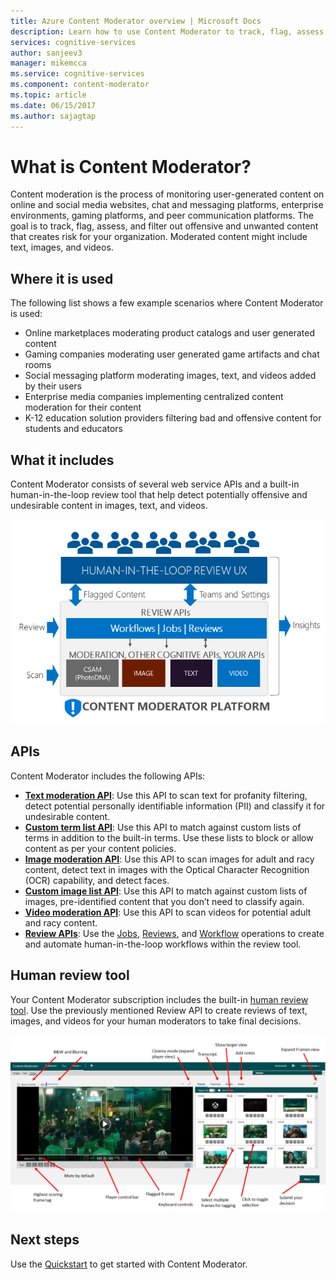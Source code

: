 ```yaml
---
title: Azure Content Moderator overview | Microsoft Docs
description: Learn how to use Content Moderator to track, flag, assess, and filter inappropriate content in user-generated content.
services: cognitive-services
author: sanjeev3
manager: mikemcca
ms.service: cognitive-services
ms.component: content-moderator
ms.topic: article
ms.date: 06/15/2017
ms.author: sajagtap
---
```


# What is Content Moderator?

Content moderation is the process of monitoring user-generated content on online and social media websites, chat and messaging platforms, enterprise environments, gaming platforms, and peer communication platforms. The goal is to track, flag, assess, and filter out offensive and unwanted content that creates risk for your organization. Moderated content might include text, images, and videos.

## Where it is used

The following list shows a few example scenarios where Content Moderator is used:

- Online marketplaces moderating product catalogs and user generated content
- Gaming companies moderating user generated game artifacts and chat rooms
- Social messaging platform moderating images, text, and videos added by their users
- Enterprise media companies implementing centralized content moderation for their content
- K-12 education solution providers filtering bad and offensive content for students and educators

## What it includes

Content Moderator consists of several web service APIs and a built-in human-in-the-loop review tool that help detect potentially offensive and undesirable content in images, text, and videos.

![Content Moderator block diagram](images/content-moderator-block-diagram.png)

## APIs

Content Moderator includes the following APIs:
  - [**Text moderation API**](text-moderation-api.md): Use this API to scan text for profanity filtering, detect potential personally identifiable information (PII) and classify it for undesirable content.
  - [**Custom term list API**](try-terms-list-api.md): Use this API to match against custom lists of terms in addition to the built-in terms. Use these lists to block or allow content as per your content policies.  
  - [**Image moderation API**](image-moderation-api.md): Use this API to scan images for adult and racy content, detect text in images with the Optical Character Recognition (OCR) capability, and detect faces.
  - [**Custom image list API**](try-image-list-api.md): Use this API to match against custom lists of images, pre-identified content that you don’t need to classify again.
  - [**Video moderation API**](video-moderation-api.md): Use this API to scan videos for potential adult and racy content.
  - [**Review APIs**](try-review-api-job.md): Use the [Jobs](try-review-api-job.md), [Reviews](try-review-api-review.md), and [Workflow](try-review-api-workflow.md) operations to create and automate human-in-the-loop workflows within the review tool.

## Human review tool

Your Content Moderator subscription includes the built-in [human review tool](Review-Tool-User-Guide/human-in-the-loop.md). Use the previously mentioned Review API to create reviews of text, images, and videos for your human moderators to take final decisions.

![Content Moderator video review tool](images/video-review-default-view.png)

## Next steps

Use the [Quickstart](quick-start.md) to get started with Content Moderator.
